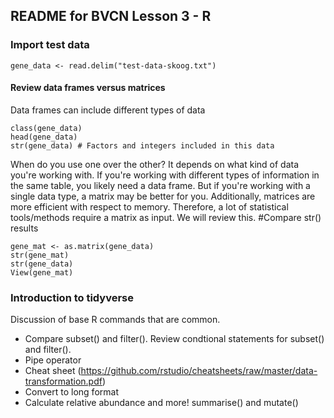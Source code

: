 ## README for BVCN Lesson 3 - R

### Import test data
```
gene_data <- read.delim("test-data-skoog.txt")
```

#### Review data frames versus matrices
Data frames can include different types of data
```
class(gene_data)
head(gene_data)
str(gene_data) # Factors and integers included in this data
```

When do you use one over the other? It depends on what kind of data you're working with. If you're working with different types of information in the same table, you likely need a data frame. But if you're working with a single data type, a matrix may be better for you. Additionally, matrices are more efficient with respect to memory. Therefore, a lot of statistical tools/methods require a matrix as input. We will review this. #Compare str() results
```
gene_mat <- as.matrix(gene_data)
str(gene_mat)
str(gene_data)
View(gene_mat)
```

### Introduction to tidyverse

Discussion of base R commands that are common.
* Compare subset() and filter(). Review condtional statements for subset() and filter().
* Pipe operator
* Cheat sheet (https://github.com/rstudio/cheatsheets/raw/master/data-transformation.pdf)
* Convert to long format
* Calculate relative abundance and more! summarise() and mutate()
